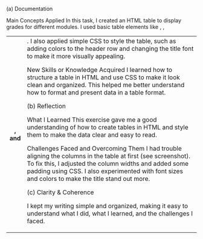 (a) Documentation

Main Concepts Applied
In this task, I created an HTML table to display grades for different modules. I used basic table elements like <table>, <tr>, <th>, and <td>. I also applied simple CSS to style the table, such as adding colors to the header row and changing the title font to make it more visually appealing.

New Skills or Knowledge Acquired
I learned how to structure a table in HTML and use CSS to make it look clean and organized. This helped me better understand how to format and present data in a table format.

(b) Reflection

What I Learned
This exercise gave me a good understanding of how to create tables in HTML and style them to make the data clear and easy to read.

Challenges Faced and Overcoming Them
I had trouble aligning the columns in the table at first (see screenshot). To fix this, I adjusted the column widths and added some padding using CSS. I also experimented with font sizes and colors to make the title stand out more.

(c) Clarity & Coherence

I kept my writing simple and organized, making it easy to understand what I did, what I learned, and the challenges I faced.

